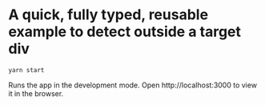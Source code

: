 # A quick, fully typed, reusable example to detect outside a target div

`yarn start`

Runs the app in the development mode.
Open http://localhost:3000 to view it in the browser.
